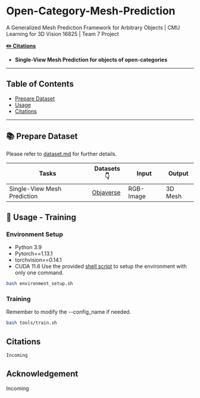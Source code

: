 # Open-Category-Mesh-Prediction
A Generalized Mesh Prediction Framework for Arbitrary Objects | CMU Learning for 3D Vision 16825 | Team 7 Project
   
   [**:pencil2: Citations**](#citations)


   * **Single-View Mesh Prediction for objects of open-categories**

---


  <h2> Table of Contents</h2>
  <ul>
    <li>
      <a href="#books-prepare-dataset">Prepare Dataset</a>
      <ul>
        <!-- <li><a href="#built-with">Built With</a></li> -->
      </ul>
    </li>
    <li>
      <a href="#running-usage---training">Usage</a>
    </li>
    <li>
      <a href="#citations">Citations</a>
    </li>
  </ul>



---

## :books: Prepare Dataset
   Please refer to [dataset.md](./docs/dataset.md) for further details.
   
   | Tasks | Datasets:point_down: | Input | Output |
   | - | - | - | - |
   | Single-View Mesh Prediction | [Objaverse](https://objaverse.allenai.org/)| RGB-Image | 3D Mesh|

## :running: Usage - Training
### Environment Setup
- Python 3.9
- Pytorch==1.13.1 
- torchvision==0.14.1
- CUDA 11.6
Use the provided [shell script](./environment_setup.sh) to setup the environment with only one command.
``` bash
bash environment_setup.sh
```

### Training
Remember to modify the --config_name if needed.
``` bash
bash tools/train.sh
```

## Citations
``` bash
Incoming
```
## Acknowledgement
Incoming
